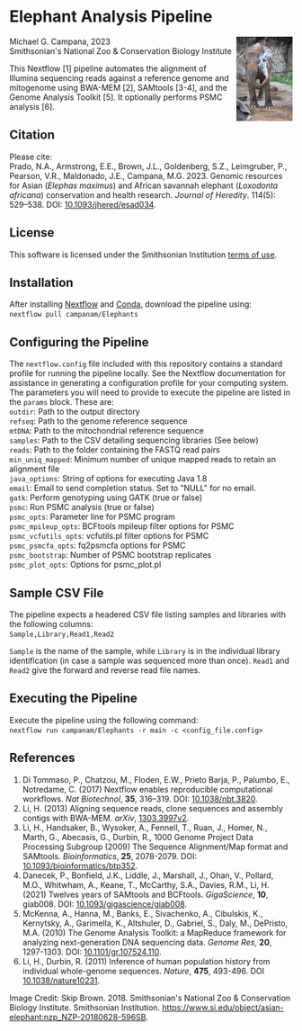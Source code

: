 # Elephant Analysis Pipeline  
<img align="right" src="NZP-20180628-596SB_thumb.jpg">  

Michael G. Campana, 2023  
Smithsonian's National Zoo & Conservation Biology Institute  

This Nextflow [1] pipeline automates the alignment of Illumina sequencing reads against a reference genome and mitogenome using BWA-MEM [2], SAMtools [3-4], and the Genome Analysis Toolkit [5]. It optionally performs PSMC analysis [6].  

## Citation  
Please cite:  
Prado, N.A., Armstrong, E.E., Brown, J.L., Goldenberg, S.Z., Leimgruber, P., Pearson, V.R., Maldonado, J.E., Campana, M.G. 2023. Genomic resources for Asian (*Elephas maximus*) and African savannah elephant (*Loxodonta africana*) conservation and health research. *Journal of Heredity*. 114(5): 529–538. DOI: [10.1093/jhered/esad034](https://doi.org/10.1093/jhered/esad034).  

## License  
This software is licensed under the Smithsonian Institution [terms of use](https://www.si.edu/termsofuse).  

## Installation  
After installing [Nextflow](https://www.nextflow.io/) and [Conda](https://docs.conda.io/en/latest/), download the pipeline using:  
`nextflow pull campanam/Elephants`  

## Configuring the Pipeline  
The `nextflow.config` file included with this repository contains a standard profile for running the pipeline locally. See the Nextflow documentation for assistance in generating a configuration profile for your computing system. The parameters you will need to provide to execute the pipeline are listed in the `params` block. These are:  
`outdir`: Path to the output directory  
`refseq`: Path to the genome reference sequence  
`mtDNA`: Path to the mitochondrial reference sequence  
`samples`: Path to the CSV detailing sequencing libraries (See below)  
`reads`: Path to the folder containing the FASTQ read pairs  
`min_uniq_mapped`: Minimum number of unique mapped reads to retain an alignment file  
`java_options`: String of options for executing Java 1.8  
`email`: Email to send completion status. Set to "NULL" for no email.  
`gatk`: Perform genotyping using GATK (true or false)  
`psmc`: Run PSMC analysis (true or false)  
`psmc_opts`: Parameter line for PSMC program  
`psmc_mpileup_opts`: BCFtools mpileup filter options for PSMC  
`psmc_vcfutils_opts`: vcfutils.pl filter options for PSMC  
`psmc_psmcfa_opts`: fq2psmcfa options for PSMC  
`psmc_bootstrap`: Number of PSMC bootstrap replicates  
`psmc_plot_opts`: Options for psmc_plot.pl  

## Sample CSV File  
The pipeline expects a headered CSV file listing samples and libraries with the following columns:  
`Sample,Library,Read1,Read2`  

`Sample` is the name of the sample, while `Library` is in the individual library identification (in case a sample was sequenced more than once). `Read1` and `Read2` give the forward and reverse read file names.  

## Executing the Pipeline  
Execute the pipeline using the following command:  
`nextflow run campanam/Elephants -r main -c <config_file.config>`  

## References  
1. Di Tommaso, P., Chatzou, M., Floden, E.W., Prieto Barja, P., Palumbo, E., Notredame, C. (2017) Nextflow enables reproducible computational workflows. *Nat Biotechnol*, __35__, 316–319. DOI: [10.1038/nbt.3820](https://www.nature.com/articles/nbt.3820).  
2. Li, H. (2013) Aligning sequence reads, clone sequences and assembly contigs with BWA-MEM. *arXiv*, [1303.3997v2](https://arxiv.org/abs/1303.3997).  
3. Li, H., Handsaker, B., Wysoker, A., Fennell, T., Ruan, J., Homer, N., Marth, G., Abecasis, G., Durbin, R., 1000 Genome Project Data Processing Subgroup (2009) The Sequence Alignment/Map format and SAMtools. *Bioinformatics*, __25__, 2078-2079. DOI: [10.1093/bioinformatics/btp352](https://academic.oup.com/bioinformatics/article/25/16/2078/204688).  
4. Danecek, P., Bonfield, J.K., Liddle, J., Marshall, J., Ohan, V., Pollard, M.O., Whitwham, A., Keane, T., McCarthy, S.A., Davies, R.M., Li, H. (2021) Twelves years of SAMtools and BCFtools. *GigaScience*, __10__, giab008. DOI: [10.1093/gigascience/giab008](https://academic.oup.com/gigascience/article/10/2/giab008/6137722).  
5. McKenna, A., Hanna, M., Banks, E., Sivachenko, A., Cibulskis, K., Kernytsky, A., Garimella, K., Altshuler, D., Gabriel, S., Daly, M., DePristo, M.A. (2010) The Genome Analysis Toolkit: a MapReduce framework for analyzing next-generation DNA sequencing data. *Genome Res*, __20__, 1297-1303. DOI: [10.1101/gr.107524.110](https://genome.cshlp.org/content/20/9/1297.abstract).  
6. Li, H., Durbin, R. (2011) Inference of human population history from individual whole-genome sequences. *Nature*, __475__, 493-496. DOI [10.1038/nature10231](https://www.nature.com/articles/nature10231).

Image Credit: Skip Brown. 2018. Smithsonian's National Zoo & Conservation Biology Institute. Smithsonian Institution. https://www.si.edu/object/asian-elephant:nzp_NZP-20180628-596SB.  
